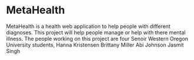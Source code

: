 # MetaHealth
MetaHealth is a health web application to help people with different diagnoses.
This project will help people manage or help with there mental illness.
The people working on this project are four Senoir Western Oregon University students,
Hanna Kristensen
Brittany Miller
Abi Johnson
Jasmit Singh

